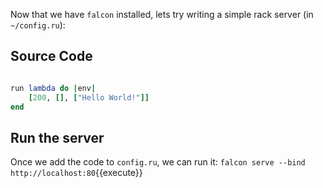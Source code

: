 Now that we have `falcon` installed, lets try writing a simple rack server (in `~/config.ru`):

## Source Code

```ruby

run lambda do |env|
	[200, [], ["Hello World!"]]
end
```

## Run the server

Once we add the code to `config.ru`, we can run it:
`falcon serve --bind http://localhost:80`{{execute}}
